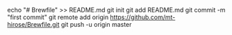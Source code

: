 echo "# Brewfile" >> README.md
git init
git add README.md
git commit -m "first commit"
git remote add origin https://github.com/mt-hirose/Brewfile.git
git push -u origin master
